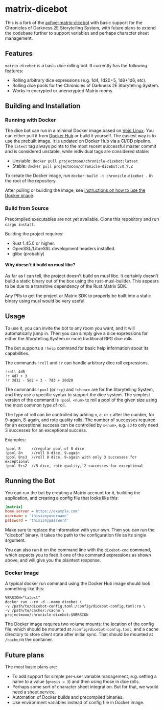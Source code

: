 # matrix-dicebot

This is a fork of the
[axfive-matrix-dicebot](https://gitlab.com/Taywee/axfive-matrix-dicebot)
with basic support for the Chronicles of Darkness 2E Storytelling
System, with future plans to extend the codebase further to support
variables and perhaps character sheet management.

## Features

`matrix-dicebot` is a basic dice rolling bot. It currently has the
following features:

* Rolling arbitrary dice expressions (e.g. 1d4, 1d20+5, 1d8+1d6, etc).
* Rolling dice pools for the Chronicles of Darkness 2E Storytelling
System.
* Works in encrypted or unencrypted Matrix rooms.

## Building and Installation

### Running with Docker

The dice bot can run in a minimal Docker image based on [Void
Linux](https://voidlinux.org/). You can either pull it from [Docker
Hub](https://hub.docker.com/r/projectmoon/chronicle-dicebot) or build
it yourself. The easiest way is to use the prebuilt image. It is
updated on Docker Hub via a CI/CD pipeline. The `latest` tag always
points to the most recent successful master commit and is considered
unstable, while individual tags are considered stable:

* Unstable: `docker pull projectmoon/chronicle-dicebot:latest`
* Stable: `docker pull projectmoon/chronicle-dicebot:vX.Y.Z`

To create the Docker image, run `docker build -t chronicle-dicebot .`
in the root of the repository.

After pulling or building the image, see [instructions on how to use
the Docker image](#docker-image).

### Build from Source

Precompiled executables are not yet available. Clone this repository
and run `cargo install`.

Building the project requires:

* Rust 1.45.0 or higher.
* OpenSSL/LibreSSL development headers installed.
* glibc (probably)

#### Why doesn't it build on musl libc?

As far as I can tell, the project doesn't build on musl libc. It
certainly doesn't build a static binary out of the box using the
rust-musl-builder. This appears to be due to a transitive dependency
of the Rust Matrix SDK.

Any PRs to get the project or Matrix SDK to properly be built into a
static binary using musl would be very useful.

## Usage

To use it, you can invite the bot to any room you want, and it will
automatically jump in. Then you can simply give a dice expressions for
either the Storytelling System or more traditional RPG dice rolls.

The bot supports a `!help` command for basic help information about
its capabilities.

The commands `!roll` and `!r` can handle arbitrary dice roll
expressions.

```
!roll 4d6
!r 4d7 + 3
!r 3d12 - 5d2 + 3 - 7d3 + 20d20
```

The commands `!pool` (or `!rp`) and `!chance` are for the Storytelling
System, and they use a specific syntax to support the dice system. The
simplest version of the command is `!pool <num>` to roll a pool of the
given size using the most common type of roll.

The type of roll can be controlled by adding `n`, `e`, or `r` after
the number, for 9-again, 8-again, and rote quality rolls. The number
of successes required for an exceptional success can be controlled by
`s<num>`, e.g. `s3` to only need 3 successes for an exceptional
success.

Examples:

```
!pool 8     //regular pool of 8 dice
!pool 8n    //roll 8 dice, 9-again
!pool 8ns3  //roll 8 dice, 9-again with only 3 successes for exceptional
!pool 5rs2  //5 dice, rote quality, 2 successes for exceptional
```

## Running the Bot

You can run the bot by creating a Matrix account for it, building the
application, and creating a config file that looks like this:

```ini
[matrix]
home_server = https://example.com'
username = 'thisismyusername'
password = 'thisismypassword'
```

Make sure to replace the information with your own. Then you can run
the "dicebot" binary. It takes the path to the configuration file as
its single argument.

You can also run it on the command line with the `dicebot-cmd`
command, which expects you to feed it one of the command expressions
as shown above, and will give you the plaintext response.

### Docker Image

A typical docker run command using the Docker Hub image should look
something like this:

```
VERSION="latest"
docker run --rm -d --name dicebot \
-v /path/to/dicebot-config.toml:/config/dicebot-config.toml:ro \
-v /path/to/cache/:/cache \
projectmoon/chronicle-dicebot:$VERSION
```

The Docker image requires two volume mounts: the location of the
config file, which should be mounted at `/config/dicebot-config.toml`,
and a cache directory to store client state after initial sync. That
should be mounted at `/cache/`in the container.

## Future plans

The most basic plans are:

* To add support for simple per-user variable management, e.g. setting
  a name to a value (`gnosis = 3`) and then using those in dice rolls.
* Perhaps some sort of character sheet integration. But for that, we
  would need a sheet service.
* Automation of Docker builds and precompiled binaries.
* Use environment variables instead of config file in Docker image.
